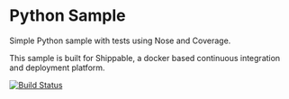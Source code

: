 Python Sample
=====================

Simple Python sample with tests using Nose and Coverage.

This sample is built for Shippable, a docker based continuous integration and deployment platform.

[![Build Status](https://api.shippable.com/projects/544f86db44927f89db3dff6d/badge?branchName=master)](https://app.shippable.com/projects/544f86db44927f89db3dff6d/builds/latest)
